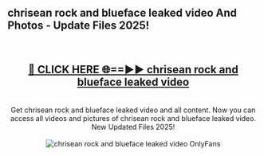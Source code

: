 <h2>chrisean rock and blueface leaked video And Photos - Update Files 2025!</h2>
<br>
<div align="center">
<h2><a href="https://linkcuts.com/hfmhzwbr" rel="nofollow">🔴 CLICK HERE 🌐==►► chrisean rock and blueface leaked video</a></h2>
<br>
Get chrisean rock and blueface leaked video and all content. Now you can access all videos and pictures of chrisean rock and blueface leaked video. New Updated Files 2025!
<br>
<br>
<a href="https://linkcuts.com/hfmhzwbr" rel="nofollow" data-target="animated-image.originalLink"><img src="https://i.ibb.co.com/WyWwxjT/player-gif2.gif" alt="chrisean rock and blueface leaked video OnlyFans" style="max-width: 100%; display: inline-block;" data-target="animated-image.originalImage"></a>
</div>
<br>